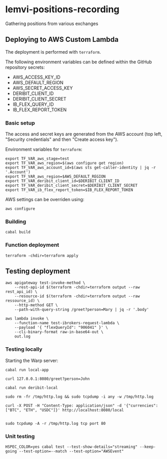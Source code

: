 # lemvi-positions-recording

Gathering positions from various exchanges

## Deploying to AWS Custom Lambda

The deployment is performed with `terraform`.

The following environment variables can be defined within the GitHub repository secrets:

- AWS_ACCESS_KEY_ID
- AWS_DEFAULT_REGION
- AWS_SECRET_ACCESS_KEY
- DERIBIT_CLIENT_ID
- DERIBIT_CLIENT_SECRET
- IB_FLEX_QUERY_ID
- IB_FLEX_REPORT_TOKEN

### Basic setup

The access and secret keys are generated from the AWS account (top left, "Security credentials" and then "Create access key").

Environment variables for `terraform`:

```shell
export TF_VAR_aws_stage=test
export TF_VAR_aws_region=$(aws configure get region)
export TF_VAR_aws_account_id=$(aws sts get-caller-identity | jq -r '.Account')
export TF_VAR_aws_region=$AWS_DEFAULT_REGION
export TF_VAR_deribit_client_id=$DERIBIT_CLIENT_ID
export TF_VAR_deribit_client_secret=$DERIBIT_CLIENT_SECRET
export TF_VAR_ib_flex_report_token=$IB_FLEX_REPORT_TOKEN
```

AWS settings can be overriden using:

```shell
aws configure
```

### Building

```shell
cabal build
```

### Function deployment

```shell
terraform -chdir=terraform apply
```

## Testing deployment

```shell
aws apigateway test-invoke-method \
    --rest-api-id $(terraform -chdir=terraform output --raw rest_api_id) \
    --resource-id $(terraform -chdir=terraform output --raw ressource_id) \
    --http-method GET \
    --path-with-query-string /greet?person=Mary | jq -r '.body'
```

```shell
aws lambda invoke \
    --function-name test-ibrokers-request-lambda \
    --payload '{ "flexQueryId": "906041" }' \
    --cli-binary-format raw-in-base64-out \
    out.log

```

### Testing locally

Starting the Warp server:

```shell
cabal run local-app
```

```shell
curl 127.0.0.1:8080/greet?person=John
```

```shell
cabal run deribit-local

sudo rm -fr /tmp/http.log && sudo tcpdump -i any -w /tmp/http.log

curl -X POST -H "Content-Type: application/json" -d '{"currencies":["BTC", "ETH", "USDC"]}' http://localhost:8080/local


sudo tcpdump -A -r /tmp/http.log tcp port 80
```

### Unit testing

```shell
HSPEC_COLOR=yes cabal test --test-show-details="streaming" --keep-going --test-option=--match --test-option="AWSEvent"
```
